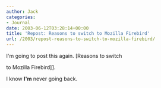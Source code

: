 ```yaml
---
author: Jack
categories:
- Journal
date: 2003-06-12T03:28:14+00:00
title: 'Repost: Reasons to switch to Mozilla Firebird'
url: /2003/repost-reasons-to-switch-to-mozilla-firebird/
---
```


I'm going to post this again. [Reasons to switch
  

  
to Mozilla Firebird][1].

I know **I'm** never going back.

 [1]: //www.mozilla.org/projects/firebird/why/"